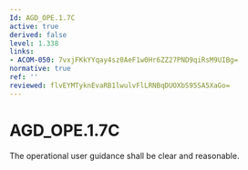 ```yaml
---
Id: AGD_OPE.1.7C
active: true
derived: false
level: 1.338
links:
- ACOM-050: 7vxjFKkYYqay4sz0AeF1w0Hr6ZZ27PND9qiRsM9UIBg=
normative: true
ref: ''
reviewed: flvEYMTyknEvaRB1lwulvFlLRNBqDUOXbS95SA5XaGo=
---
```


# AGD_OPE.1.7C

The operational user guidance shall be clear and reasonable.